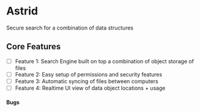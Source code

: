 # Astrid

Secure search for a combination of data structures

## Core Features

-   [ ] Feature 1: Search Engine built on top a combination of object storage of files
-   [ ] Feature 2: Easy setup of permissions and security features
-   [ ] Feature 3: Automatic syncing of files between computers
-   [ ] Feature 4: Realtime UI view of data object locations + usage

#### Bugs
